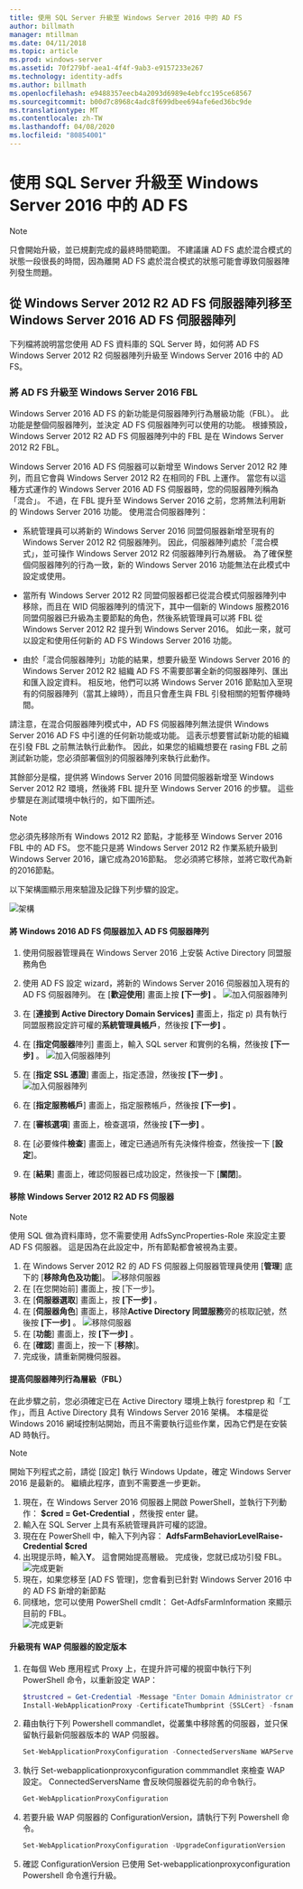 ```yaml
---
title: 使用 SQL Server 升級至 Windows Server 2016 中的 AD FS
author: billmath
manager: mtillman
ms.date: 04/11/2018
ms.topic: article
ms.prod: windows-server
ms.assetid: 70f279bf-aea1-4f4f-9ab3-e9157233e267
ms.technology: identity-adfs
ms.author: billmath
ms.openlocfilehash: e9488357eecb4a2093d6989e4ebfcc195ce68567
ms.sourcegitcommit: b00d7c8968c4adc8f699dbee694afe6ed36bc9de
ms.translationtype: MT
ms.contentlocale: zh-TW
ms.lasthandoff: 04/08/2020
ms.locfileid: "80854001"
---
```

# <a name="upgrading-to-ad-fs-in-windows-server-2016-with-sql-server"></a>使用 SQL Server 升級至 Windows Server 2016 中的 AD FS


> [!NOTE]  
> 只會開始升級，並已規劃完成的最終時間範圍。 不建議讓 AD FS 處於混合模式的狀態一段很長的時間，因為離開 AD FS 處於混合模式的狀態可能會導致伺服器陣列發生問題。


## <a name="moving-from-a-windows-server-2012-r2-ad-fs-farm-to-a-windows-server-2016-ad-fs-farm"></a>從 Windows Server 2012 R2 AD FS 伺服器陣列移至 Windows Server 2016 AD FS 伺服器陣列  
下列檔將說明當您使用 AD FS 資料庫的 SQL Server 時，如何將 AD FS Windows Server 2012 R2 伺服器陣列升級至 Windows Server 2016 中的 AD FS。  

### <a name="upgrading-ad-fs-to-windows-server-2016-fbl"></a>將 AD FS 升級至 Windows Server 2016 FBL  
Windows Server 2016 AD FS 的新功能是伺服器陣列行為層級功能（FBL）。   此功能是整個伺服器陣列，並決定 AD FS 伺服器陣列可以使用的功能。   根據預設，Windows Server 2012 R2 AD FS 伺服器陣列中的 FBL 是在 Windows Server 2012 R2 FBL。  

Windows Server 2016 AD FS 伺服器可以新增至 Windows Server 2012 R2 陣列，而且它會與 Windows Server 2012 R2 在相同的 FBL 上運作。  當您有以這種方式運作的 Windows Server 2016 AD FS 伺服器時，您的伺服器陣列稱為「混合」。  不過，在 FBL 提升至 Windows Server 2016 之前，您將無法利用新的 Windows Server 2016 功能。  使用混合伺服器陣列：  

-   系統管理員可以將新的 Windows Server 2016 同盟伺服器新增至現有的 Windows Server 2012 R2 伺服器陣列。  因此，伺服器陣列處於「混合模式」，並可操作 Windows Server 2012 R2 伺服器陣列行為層級。  為了確保整個伺服器陣列的行為一致，新的 Windows Server 2016 功能無法在此模式中設定或使用。  

-   當所有 Windows Server 2012 R2 同盟伺服器都已從混合模式伺服器陣列中移除，而且在 WID 伺服器陣列的情況下，其中一個新的 Windows 服務2016同盟伺服器已升級為主要節點的角色，然後系統管理員可以將 FBL 從 Windows Server 2012 R2 提升到 Windows Server 2016。  如此一來，就可以設定和使用任何新的 AD FS Windows Server 2016 功能。  

-   由於「混合伺服器陣列」功能的結果，想要升級至 Windows Server 2016 的 Windows Server 2012 R2 組織 AD FS 不需要部署全新的伺服器陣列、匯出和匯入設定資料。  相反地，他們可以將 Windows Server 2016 節點加入至現有的伺服器陣列（當其上線時），而且只會產生與 FBL 引發相關的短暫停機時間。  

請注意，在混合伺服器陣列模式中，AD FS 伺服器陣列無法提供 Windows Server 2016 AD FS 中引進的任何新功能或功能。  這表示想要嘗試新功能的組織在引發 FBL 之前無法執行此動作。  因此，如果您的組織想要在 rasing FBL 之前測試新功能，您必須部署個別的伺服器陣列來執行此動作。  

其餘部分是檔，提供將 Windows Server 2016 同盟伺服器新增至 Windows Server 2012 R2 環境，然後將 FBL 提升至 Windows Server 2016 的步驟。  這些步驟是在測試環境中執行的，如下圖所述。  

> [!NOTE]  
> 您必須先移除所有 Windows 2012 R2 節點，才能移至 Windows Server 2016 FBL 中的 AD FS。  您不能只是將 Windows Server 2012 R2 作業系統升級到 Windows Server 2016，讓它成為2016節點。  您必須將它移除，並將它取代為新的2016節點。  

以下架構圖顯示用來驗證及記錄下列步驟的設定。

![架構](media/Upgrading-to-AD-FS-in-Windows-Server-2016-SQL/arch.png)


#### <a name="join-the-windows-2016-ad-fs-server-to-the-ad-fs-farm"></a>將 Windows 2016 AD FS 伺服器加入 AD FS 伺服器陣列

1.  使用伺服器管理員在 Windows Server 2016 上安裝 Active Directory 同盟服務角色  

2.  使用 AD FS 設定 wizard，將新的 Windows Server 2016 伺服器加入現有的 AD FS 伺服器陣列。  在 [**歡迎使用**] 畫面上按 **[下一步]** 。
 ![加入伺服器陣列](media/Upgrading-to-AD-FS-in-Windows-Server-2016-SQL/configure1.png)  
3.  在 [**連接到 Active Directory Domain Services]** 畫面上，指定 p) 具有執行同盟服務設定許可權的**系統管理員帳戶**，然後按 **[下一步]** 。
4.  在 [**指定伺服器**陣列] 畫面上，輸入 SQL server 和實例的名稱，然後按 **[下一步]** 。
![加入伺服器陣列](media/Upgrading-to-AD-FS-in-Windows-Server-2016-SQL/configure3.png)
5.  在 [**指定 SSL 憑證**] 畫面上，指定憑證，然後按 **[下一步]** 。
![加入伺服器陣列](media/Upgrading-to-AD-FS-in-Windows-Server-2016-SQL/configure4.png)
6.  在 [**指定服務帳戶**] 畫面上，指定服務帳戶，然後按 **[下一步]** 。
7.  在 [**審核選項**] 畫面上，檢查選項，然後按 **[下一步]** 。
8.  在 [必要條件**檢查**] 畫面上，確定已通過所有先決條件檢查，然後按一下 [**設定**]。
9.  在 [**結果**] 畫面上，確認伺服器已成功設定，然後按一下 [**關閉**]。


#### <a name="remove-the-windows-server-2012-r2-ad-fs-server"></a>移除 Windows Server 2012 R2 AD FS 伺服器

>[!NOTE]
>使用 SQL 做為資料庫時，您不需要使用 AdfsSyncProperties-Role 來設定主要 AD FS 伺服器。  這是因為在此設定中，所有節點都會被視為主要。

1.  在 Windows Server 2012 R2 的 AD FS 伺服器上伺服器管理員使用 [**管理**] 底下的 [**移除角色及功能**]。
![移除伺服器](media/Upgrading-to-AD-FS-in-Windows-Server-2016-SQL/remove1.png)
2.  在 [在您開始前] 畫面上，按 [下一步]。
3.  在 [**伺服器選取**] 畫面上，按 **[下一步]** 。
4.  在 [**伺服器角色**] 畫面上，移除**Active Directory 同盟服務**旁的核取記號，然後按 **[下一步]** 。
![移除伺服器](media/Upgrading-to-AD-FS-in-Windows-Server-2016-SQL/remove2.png)
5.  在 [**功能**] 畫面上，按 **[下一步]** 。
6.  在 [**確認**] 畫面上，按一下 [**移除**]。
7.  完成後，請重新開機伺服器。

#### <a name="raise-the-farm-behavior-level-fbl"></a>提高伺服器陣列行為層級（FBL）
在此步驟之前，您必須確定已在 Active Directory 環境上執行 forestprep 和「工作」，而且 Active Directory 具有 Windows Server 2016 架構。  本檔是從 Windows 2016 網域控制站開始，而且不需要執行這些作業，因為它們是在安裝 AD 時執行。

>[!NOTE]
>開始下列程式之前，請從 [設定] 執行 Windows Update，確定 Windows Server 2016 是最新的。  繼續此程序，直到不需要進一步更新。

1. 現在，在 Windows Server 2016 伺服器上開啟 PowerShell，並執行下列動作： **$cred = Get-Credential** ，然後按 enter 鍵。
2. 輸入在 SQL Server 上具有系統管理員許可權的認證。
3. 現在在 PowerShell 中，輸入下列內容： **AdfsFarmBehaviorLevelRaise-Credential $cred**
2. 出現提示時，輸入**Y**。 這會開始提高層級。  完成後，您就已成功引發 FBL。  
![完成更新](media/Upgrading-to-AD-FS-in-Windows-Server-2016-SQL/finish1.png)
3. 現在，如果您移至 [AD FS 管理]，您會看到已針對 Windows Server 2016 中的 AD FS 新增的新節點  
4. 同樣地，您可以使用 PowerShell cmdlt： Get-AdfsFarmInformation 來顯示目前的 FBL。  
![完成更新](media/Upgrading-to-AD-FS-in-Windows-Server-2016-SQL/finish2.png)

#### <a name="upgrade-the-configuration-version-of-existing-wap-servers"></a>升級現有 WAP 伺服器的設定版本
1. 在每個 Web 應用程式 Proxy 上，在提升許可權的視窗中執行下列 PowerShell 命令，以重新設定 WAP：  
    ```powershell
    $trustcred = Get-Credential -Message "Enter Domain Administrator credentials"
    Install-WebApplicationProxy -CertificateThumbprint {SSLCert} -fsname fsname -FederationServiceTrustCredential $trustcred  
    ```
2. 藉由執行下列 Powershell commandlet，從叢集中移除舊的伺服器，並只保留執行最新伺服器版本的 WAP 伺服器。
    ```powershell
    Set-WebApplicationProxyConfiguration -ConnectedServersName WAPServerName1, WAPServerName2
    ```
3. 執行 Set-webapplicationproxyconfiguration commmandlet 來檢查 WAP 設定。 ConnectedServersName 會反映伺服器從先前的命令執行。
    ```powershell
    Get-WebApplicationProxyConfiguration
    ```
4. 若要升級 WAP 伺服器的 ConfigurationVersion，請執行下列 Powershell 命令。
    ```powershell
    Set-WebApplicationProxyConfiguration -UpgradeConfigurationVersion
    ```
5. 確認 ConfigurationVersion 已使用 Set-webapplicationproxyconfiguration Powershell 命令進行升級。
